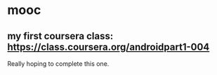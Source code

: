 # mooc

## my first coursera class: https://class.coursera.org/androidpart1-004
Really hoping to complete this one.
